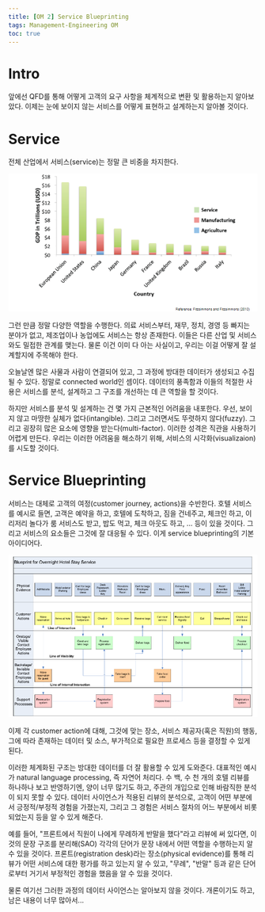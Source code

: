 ```yaml
---
title: [OM 2] Service Blueprinting
tags: Management-Engineering OM
toc: true
---
```


# Intro
앞에선 QFD를 통해 어떻게 고객의 요구 사항을 체계적으로 변환 및 활용하는지 알아보았다. 이제는 눈에 보이지 않는 서비스를 어떻게 표현하고 설계하는지 알아볼 것이다.


# Service
전체 산업에서 서비스(service)는 정말 큰 비중을 차지한다. 

![](/imgs/mge/om3.png)

그런 만큼 정말 다양한 역할을 수행한다. 의료 서비스부터, 재무, 정치, 경영 등 빠지는 분야가 없고, 제조업이나 농업에도 서비스는 항상 존재한다. 이들은 다른 산업 및 서비스와도 밀접한 관계를 맺는다. 물론 이건 이미 다 아는 사실이고, 우리는 이걸 어떻게 잘 설계할지에 주목해야 한다.

오늘날엔 많은 사물과 사람이 연결되어 있고, 그 과정에 방대한 데이터가 생성되고 수집될 수 있다. 정말로 connected world인 셈이다. 데이터의 풍족함과 이들의 적절한 사용은 서비스를 분석, 설계하고 그 구조를 개선하는 데 큰 역할을 할 것이다.

하지만 서비스를 분석 및 설계하는 건 몇 가지 근본적인 어려움을 내포한다. 우선, 보이지 않고 마땅한 실체가 없다(intangible). 그리고 그러면서도 뚜렷하지 않다(fuzzy). 그리고 굉장히 많은 요소에 영향을 받는다(multi-factor). 이러한 성격은 직관을 사용하기 어렵게 만든다. 우리는 이러한 어려움을 해소하기 위해, 서비스의 시각화(visualizaion)를 시도할 것이다. 


# Service Blueprinting
서비스는 대체로 고객의 여정(customer journey, actions)을 수반한다. 호텔 서비스를 예시로 들면, 고객은 예약을 하고, 호텔에 도착하고, 짐을 건네주고, 체크인 하고, 이리저리 놀다가 룸 서비스도 받고, 밥도 먹고, 체크 아웃도 하고, ... 등이 있을 것이다. 그리고 서비스의 요소들은 그것에 잘 대응될 수 있다. 이게 service blueprinting의 기본 아이디어다.

![](/imgs/mge/om4.png)

이제 각 customer action에 대해, 그것에 맞는 장소, 서비스 제공자(혹은 직원)의 행동, 그에 따라 존재하는 데이터 및 소스, 부가적으로 필요한 프로세스 등을 결정할 수 있게 된다. 

이러한 체계화된 구조는 방대한 데이터를 더 잘 활용할 수 있게 도와준다. 대표적인 예시가 natural language processing, 즉 자연어 처리다. 수 백, 수 천 개의 호텔 리뷰를 하나하나 보고 반영하기엔, 양이 너무 많기도 하고, 주관의 개입으로 인해 바람직한 분석이 되지 못할 수 있다. 데이터 사이언스가 적용된 리뷰의 분석으로, 고객이 어떤 부분에서 긍정적/부정적 경험을 가졌는지, 그리고 그 경험은 서비스 절차의 어느 부분에서 비롯되었는지 등을 알 수 있게 해준다. 

예를 들어, "프론트에서 직원이 나에게 무례하게 반말을 했다"라고 리뷰에 써 있다면, 이것의 문장 구조를 분리해(SAO) 각각의 단어가 문장 내에서 어떤 역할을 수행하는지 알 수 있을 것이다. 프론트(registration desk)라는 장소(physical evidence)를 통해 리뷰가 어떤 서비스에 대한 평가를 하고 있는지 알 수 있고, "무례", "반말" 등과 같은 단어로부터 거기서 부정적인 경험을 했음을 알 수 있을 것이다.

물론 여기선 그러한 과정의 데이터 사이언스는 알아보지 않을 것이다. 개론이기도 하고, 남은 내용이 너무 많아서...
